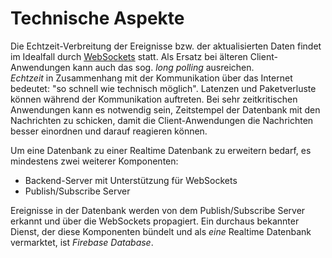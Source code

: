 # Technische Aspekte

Die Echtzeit-Verbreitung der Ereignisse bzw. der aktualisierten Daten findet im Idealfall durch [WebSockets](./../KommunikationInVerteiltenSystemen/WebSocket.md) statt. Als Ersatz bei älteren Client-Anwendungen kann auch das sog. _long polling_ ausreichen.  
_Echtzeit_ in Zusammenhang mit der Kommunikation über das Internet bedeutet: "so schnell wie technisch möglich". Latenzen und Paketverluste können während der Kommunikation auftreten. Bei sehr zeitkritischen Anwendungen kann es notwendig sein, Zeitstempel der Datenbank mit den Nachrichten zu schicken, damit die Client-Anwendungen die Nachrichten besser einordnen und darauf reagieren können.  


Um eine Datenbank zu einer Realtime Datenbank zu erweitern bedarf, es mindestens zwei weiterer Komponenten:  
- Backend-Server mit Unterstützung für WebSockets
- Publish/Subscribe Server


Ereignisse in der Datenbank werden von dem Publish/Subscribe Server erkannt und über die WebSockets propagiert. Ein durchaus bekannter Dienst, der diese Komponenten bündelt und als _eine_ Realtime Datenbank vermarktet, ist _Firebase Database_.

